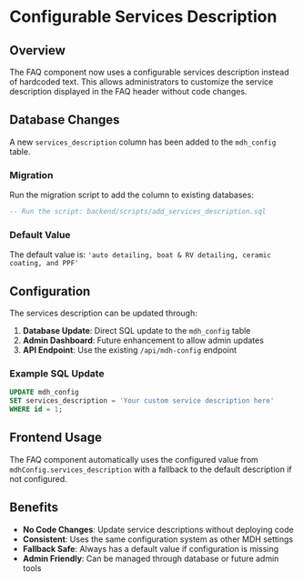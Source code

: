 # Configurable Services Description

## Overview
The FAQ component now uses a configurable services description instead of hardcoded text. This allows administrators to customize the service description displayed in the FAQ header without code changes.

## Database Changes
A new `services_description` column has been added to the `mdh_config` table.

### Migration
Run the migration script to add the column to existing databases:
```sql
-- Run the script: backend/scripts/add_services_description.sql
```

### Default Value
The default value is: `'auto detailing, boat & RV detailing, ceramic coating, and PPF'`

## Configuration
The services description can be updated through:

1. **Database Update**: Direct SQL update to the `mdh_config` table
2. **Admin Dashboard**: Future enhancement to allow admin updates
3. **API Endpoint**: Use the existing `/api/mdh-config` endpoint

### Example SQL Update
```sql
UPDATE mdh_config 
SET services_description = 'Your custom service description here'
WHERE id = 1;
```

## Frontend Usage
The FAQ component automatically uses the configured value from `mdhConfig.services_description` with a fallback to the default description if not configured.

## Benefits
- **No Code Changes**: Update service descriptions without deploying code
- **Consistent**: Uses the same configuration system as other MDH settings
- **Fallback Safe**: Always has a default value if configuration is missing
- **Admin Friendly**: Can be managed through database or future admin tools
